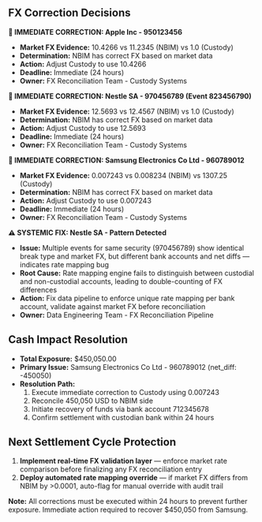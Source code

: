 ## FX Correction Decisions

**🚨 IMMEDIATE CORRECTION: Apple Inc - 950123456**
- **Market FX Evidence:** 10.4266 vs 11.2345 (NBIM) vs 1.0 (Custody)
- **Determination:** NBIM has correct FX based on market data
- **Action:** Adjust Custody to use 10.4266
- **Deadline:** Immediate (24 hours)
- **Owner:** FX Reconciliation Team - Custody Systems

**🚨 IMMEDIATE CORRECTION: Nestle SA - 970456789 (Event 823456790)**
- **Market FX Evidence:** 12.5693 vs 12.4567 (NBIM) vs 1.0 (Custody)
- **Determination:** NBIM has correct FX based on market data
- **Action:** Adjust Custody to use 12.5693
- **Deadline:** Immediate (24 hours)
- **Owner:** FX Reconciliation Team - Custody Systems

**🚨 IMMEDIATE CORRECTION: Samsung Electronics Co Ltd - 960789012**
- **Market FX Evidence:** 0.007243 vs 0.008234 (NBIM) vs 1307.25 (Custody)
- **Determination:** NBIM has correct FX based on market data
- **Action:** Adjust Custody to use 0.007243
- **Deadline:** Immediate (24 hours)
- **Owner:** FX Reconciliation Team - Custody Systems

**⚠️ SYSTEMIC FIX: Nestle SA - Pattern Detected**
- **Issue:** Multiple events for same security (970456789) show identical break type and market FX, but different bank accounts and net diffs — indicates rate mapping bug
- **Root Cause:** Rate mapping engine fails to distinguish between custodial and non-custodial accounts, leading to double-counting of FX differences
- **Action:** Fix data pipeline to enforce unique rate mapping per bank account, validate against market FX before reconciliation
- **Owner:** Data Engineering Team - FX Reconciliation Pipeline

## Cash Impact Resolution
- **Total Exposure:** $450,050.00
- **Primary Issue:** Samsung Electronics Co Ltd - 960789012 (net_diff: -450050)
- **Resolution Path:** 
  1. Execute immediate correction to Custody using 0.007243
  2. Reconcile 450,050 USD to NBIM side
  3. Initiate recovery of funds via bank account 712345678
  4. Confirm settlement with custodian bank within 24 hours

## Next Settlement Cycle Protection
1. **Implement real-time FX validation layer** — enforce market rate comparison before finalizing any FX reconciliation entry
2. **Deploy automated rate mapping override** — if market FX differs from NBIM by >0.0001, auto-flag for manual override with audit trail

**Note:** All corrections must be executed within 24 hours to prevent further exposure. Immediate action required to recover $450,050 from Samsung.